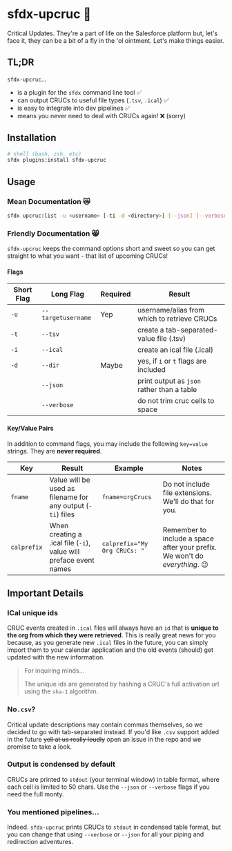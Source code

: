 sfdx-upcruc 🤢
===========

Critical Updates. They're a part of life on the Salesforce platform but, let's face it, they can be a bit of a fly in the 'ol ointment. Let's make things easier.

<!--
[![Version](https://img.shields.io/npm/v/sfdx-upcruc.svg)](https://npmjs.org/package/sfdx-upcruc)
[![CircleCI](https://circleci.com/gh/alpha-bytes/sfdx-upcruc/tree/master.svg?style=shield)](https://circleci.com/gh/alpha-bytes/sfdx-upcruc/tree/master)
[![Appveyor CI](https://ci.appveyor.com/api/projects/status/github/alpha-bytes/sfdx-upcruc?branch=master&svg=true)](https://ci.appveyor.com/project/heroku/sfdx-upcruc/branch/master)
[![Codecov](https://codecov.io/gh/alpha-bytes/sfdx-upcruc/branch/master/graph/badge.svg)](https://codecov.io/gh/alpha-bytes/sfdx-upcruc)
[![Greenkeeper](https://badges.greenkeeper.io/alpha-bytes/sfdx-upcruc.svg)](https://greenkeeper.io/)
[![Known Vulnerabilities](https://snyk.io/test/github/alpha-bytes/sfdx-upcruc/badge.svg)](https://snyk.io/test/github/alpha-bytes/sfdx-upcruc)
[![Downloads/week](https://img.shields.io/npm/dw/sfdx-upcruc.svg)](https://npmjs.org/package/sfdx-upcruc)
[![License](https://img.shields.io/npm/l/sfdx-upcruc.svg)](https://github.com/alpha-bytes/sfdx-upcruc/blob/master/package.json)
-->

## TL;DR
`sfdx-upcruc`...

* is a plugin for the `sfdx` command line tool ✅
* can output CRUCs to useful file types (`.tsv`, `.ical`) ✅
* is easy to integrate into dev pipelines ✅
* means you never need to deal with CRUCs again! ❌ (sorry)

## Installation

```sh
# shell (bash, zsh, etc)
sfdx plugins:install sfdx-upcruc 
```

## Usage

### Mean Documentation 😿

```sh
sfdx upcruc:list -u <username> [-ti -d <directory>] [--json] [--verbose] 
```

### Friendly Documentation 😸
`sfdx-upcruc` keeps the command options short and sweet so you can get straight to what you want - that list of upcoming CRUCs!

#### Flags
Short Flag|Long Flag|Required|Result
--|--|--|--
`-u`|`--targetusername`|Yep| username/alias from which to retrieve CRUCs
`-t`|`--tsv`| | create a tab-separated-value file (.tsv)
`-i`|`--ical`| | create an ical file (.ical)
`-d`|`--dir`| Maybe | yes, if `i` or `t` flags are included
| | `--json` | | print output as `json` rather than a table
| | `--verbose` | | do not trim cruc cells to space

#### Key/Value Pairs
In addition to command flags, you may include the following `key=value` strings. They are **never required**. 

Key|Result|Example|Notes
--|--|--|--
`fname`| Value will be used as filename for any output (`-ti`) files|`fname=orgCrucs`|Do not include file extensions. We'll do that for you.
`calprefix`|When creating a .ical file (`-i`), value will preface event names| `calprefix="My Org CRUCs: "`| Remember to include a space after your prefix. We won't do _everything_. 😉

## Important Details

### ICal unique ids
CRUC events created in `.ical` files will always have an `id` that is **unique to the org from which they were retrieved**. This is really great news for you because, as you generate new `.ical` files in the future, you can simply import them to your calendar application and the old events (should) get updated with the new information.

> For inquiring minds...
> 
> The unique ids are generated by hashing a CRUC's full activation url using the `sha-1` algorithm.

### No`.csv`?
Critical update descriptions may contain commas themselves, so we decided to go with tab-separated instead. If you'd like `.csv` support added in the future ~~yell at us really loudly~~ open an issue in the repo and we promise to take a look. 

### Output is condensed by default
CRUCs are printed to `stdout` (your terminal window) in table format, where each cell is limited to 50 chars. Use the `--json` or `--verbose` flags if you need the full monty. 

### You mentioned pipelines...
Indeed. `sfdx-upcruc` prints CRUCs to `stdout` in condensed table format, but you can change that using `--verbose` or `--json` for all your piping and redirection adventures. 

